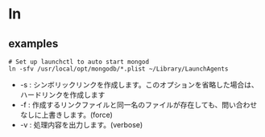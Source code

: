 
# ln

## examples


```
# Set up launchctl to auto start mongod
ln -sfv /usr/local/opt/mongodb/*.plist ~/Library/LaunchAgents
```


- -s : シンボリックリンクを作成します。このオプションを省略した場合は、ハードリンクを作成します
- -f : 作成するリンクファイルと同一名のファイルが存在しても、問い合わせなしに上書きします。(force)
- -v : 処理内容を出力します。(verbose)
